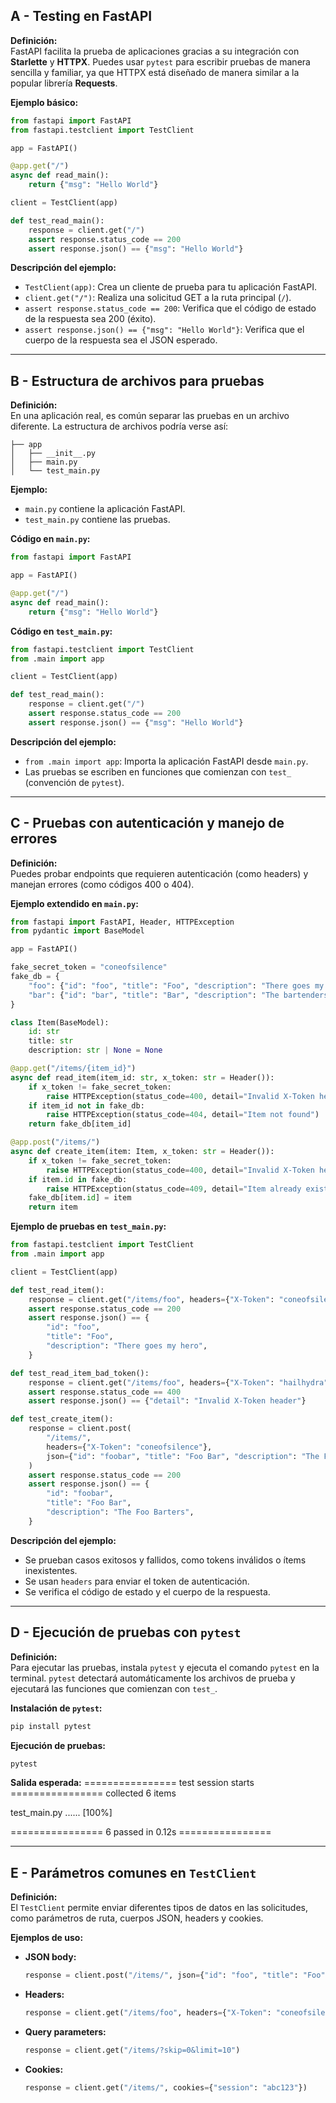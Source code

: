 ## A - Testing en FastAPI

**Definición:**  
FastAPI facilita la prueba de aplicaciones gracias a su integración con **Starlette** y **HTTPX**. Puedes usar `pytest` para escribir pruebas de manera sencilla y familiar, ya que HTTPX está diseñado de manera similar a la popular librería **Requests**.

**Ejemplo básico:**

```python
from fastapi import FastAPI
from fastapi.testclient import TestClient

app = FastAPI()

@app.get("/")
async def read_main():
    return {"msg": "Hello World"}

client = TestClient(app)

def test_read_main():
    response = client.get("/")
    assert response.status_code == 200
    assert response.json() == {"msg": "Hello World"}
```

**Descripción del ejemplo:**

- `TestClient(app)`: Crea un cliente de prueba para tu aplicación FastAPI.
- `client.get("/")`: Realiza una solicitud GET a la ruta principal (`/`).
- `assert response.status_code == 200`: Verifica que el código de estado de la respuesta sea 200 (éxito).
- `assert response.json() == {"msg": "Hello World"}`: Verifica que el cuerpo de la respuesta sea el JSON esperado.

---

## B - Estructura de archivos para pruebas

**Definición:**  
En una aplicación real, es común separar las pruebas en un archivo diferente. La estructura de archivos podría verse así:

```
├── app
│   ├── __init__.py
│   ├── main.py
│   └── test_main.py
```

**Ejemplo:**

- `main.py` contiene la aplicación FastAPI.
- `test_main.py` contiene las pruebas.

**Código en `main.py`:**

```python
from fastapi import FastAPI

app = FastAPI()

@app.get("/")
async def read_main():
    return {"msg": "Hello World"}
```

**Código en `test_main.py`:**

```python
from fastapi.testclient import TestClient
from .main import app

client = TestClient(app)

def test_read_main():
    response = client.get("/")
    assert response.status_code == 200
    assert response.json() == {"msg": "Hello World"}
```

**Descripción del ejemplo:**

- `from .main import app`: Importa la aplicación FastAPI desde `main.py`.
- Las pruebas se escriben en funciones que comienzan con `test_` (convención de `pytest`).

---

## C - Pruebas con autenticación y manejo de errores

**Definición:**  
Puedes probar endpoints que requieren autenticación (como headers) y manejan errores (como códigos 400 o 404).

**Ejemplo extendido en `main.py`:**

```python
from fastapi import FastAPI, Header, HTTPException
from pydantic import BaseModel

app = FastAPI()

fake_secret_token = "coneofsilence"
fake_db = {
    "foo": {"id": "foo", "title": "Foo", "description": "There goes my hero"},
    "bar": {"id": "bar", "title": "Bar", "description": "The bartenders"},
}

class Item(BaseModel):
    id: str
    title: str
    description: str | None = None

@app.get("/items/{item_id}")
async def read_item(item_id: str, x_token: str = Header()):
    if x_token != fake_secret_token:
        raise HTTPException(status_code=400, detail="Invalid X-Token header")
    if item_id not in fake_db:
        raise HTTPException(status_code=404, detail="Item not found")
    return fake_db[item_id]

@app.post("/items/")
async def create_item(item: Item, x_token: str = Header()):
    if x_token != fake_secret_token:
        raise HTTPException(status_code=400, detail="Invalid X-Token header")
    if item.id in fake_db:
        raise HTTPException(status_code=409, detail="Item already exists")
    fake_db[item.id] = item
    return item
```

**Ejemplo de pruebas en `test_main.py`:**

```python
from fastapi.testclient import TestClient
from .main import app

client = TestClient(app)

def test_read_item():
    response = client.get("/items/foo", headers={"X-Token": "coneofsilence"})
    assert response.status_code == 200
    assert response.json() == {
        "id": "foo",
        "title": "Foo",
        "description": "There goes my hero",
    }

def test_read_item_bad_token():
    response = client.get("/items/foo", headers={"X-Token": "hailhydra"})
    assert response.status_code == 400
    assert response.json() == {"detail": "Invalid X-Token header"}

def test_create_item():
    response = client.post(
        "/items/",
        headers={"X-Token": "coneofsilence"},
        json={"id": "foobar", "title": "Foo Bar", "description": "The Foo Barters"},
    )
    assert response.status_code == 200
    assert response.json() == {
        "id": "foobar",
        "title": "Foo Bar",
        "description": "The Foo Barters",
    }
```

**Descripción del ejemplo:**

- Se prueban casos exitosos y fallidos, como tokens inválidos o ítems inexistentes.
- Se usan `headers` para enviar el token de autenticación.
- Se verifica el código de estado y el cuerpo de la respuesta.

---

## D - Ejecución de pruebas con `pytest`

**Definición:**  
Para ejecutar las pruebas, instala `pytest` y ejecuta el comando `pytest` en la terminal. `pytest` detectará automáticamente los archivos de prueba y ejecutará las funciones que comienzan con `test_`.

**Instalación de `pytest`:**

```bash
pip install pytest
```

**Ejecución de pruebas:**

```bash
pytest
```

**Salida esperada:**
================ test session starts ================
collected 6 items

test_main.py ...... [100%]

================ 6 passed in 0.12s ================

---

## E - Parámetros comunes en `TestClient`

**Definición:**  
El `TestClient` permite enviar diferentes tipos de datos en las solicitudes, como parámetros de ruta, cuerpos JSON, headers y cookies.

**Ejemplos de uso:**

- **JSON body:**

  ```python
  response = client.post("/items/", json={"id": "foo", "title": "Foo"})
  ```

- **Headers:**

  ```python
  response = client.get("/items/foo", headers={"X-Token": "coneofsilence"})
  ```

- **Query parameters:**

  ```python
  response = client.get("/items/?skip=0&limit=10")
  ```

- **Cookies:**

  ```python
  response = client.get("/items/", cookies={"session": "abc123"})
  ```
